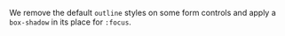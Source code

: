 We remove the default ```outline``` styles on some form controls and apply a ```box-shadow``` in its place for ```:focus```.